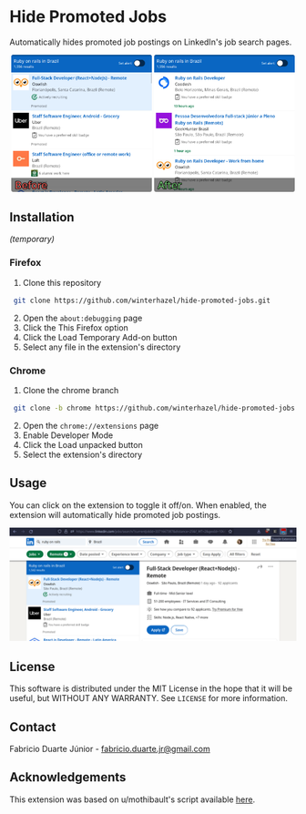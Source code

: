 # Hide Promoted Jobs

Automatically hides promoted job postings on LinkedIn's job search pages.

<div align="center">
  <img src=".github/images/before.png" alt="Before" width="49%"> <img src=".github/images/after.png" alt="After" width="49%">
</div>

## Installation

_(temporary)_

### Firefox

1. Clone this repository
  ```sh
   git clone https://github.com/winterhazel/hide-promoted-jobs.git
   ```
2. Open the `about:debugging` page
3. Click the This Firefox option
4. Click the Load Temporary Add-on button
5. Select any file in the extension's directory

### Chrome

1. Clone the chrome branch
  ```sh
   git clone -b chrome https://github.com/winterhazel/hide-promoted-jobs.git
   ```
2. Open the `chrome://extensions` page
3. Enable Developer Mode
4. Click the Load unpacked button
5. Select the extension's directory

## Usage

You can click on the extension to toggle it off/on. When enabled, the extension will automatically hide promoted job postings. 

<div align="center">
  <img src=".github/images/usage.gif" alt="Usage">
</div>

## License

This software is distributed under the MIT License in the hope that it will be useful, but WITHOUT ANY WARRANTY. See `LICENSE` for more information.

## Contact

Fabricio Duarte Júnior - fabricio.duarte.jr@gmail.com

## Acknowledgements

This extension was based on u/mothibault's script available [here](https://www.reddit.com/r/linkedin/comments/nhzcyz/comment/hrdq2fk).
